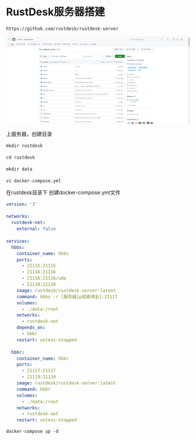 # RustDesk服务器搭建

```
https://github.com/rustdesk/rustdesk-server
```

![](../assets/2024-06-16-21-40-00-1718545190456.png)

上服务器，创建目录

```shell
mkdir rustdesk

cd rustdesk

mkdir data

vi docker-compose.yml
```

在rustdesk目录下 创建docker-compose.yml文件

```yml
version: '3'

networks:
  rustdesk-net:
    external: false

services:
  hbbs:
    container_name: hbbs
    ports:
      - 21115:21115
      - 21116:21116
      - 21116:21116/udp
      - 21118:21118
    image: rustdesk/rustdesk-server:latest
    command: hbbs -r [服务器ip或者域名]:21117
    volumes:
      - ./data:/root
    networks:
      - rustdesk-net
    depends_on:
      - hbbr
    restart: unless-stopped

  hbbr:
    container_name: hbbr
    ports:
      - 21117:21117
      - 21119:21119
    image: rustdesk/rustdesk-server:latest
    command: hbbr
    volumes:
      - ./data:/root
    networks:
      - rustdesk-net
    restart: unless-stopped
```

```shell
docker-compose up -d
```


